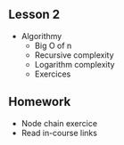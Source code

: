## Lesson 2
- Algorithmy
  - Big O of n
  - Recursive complexity
  - Logarithm complexity
  - Exercices

## Homework
- Node chain exercice
- Read in-course links
